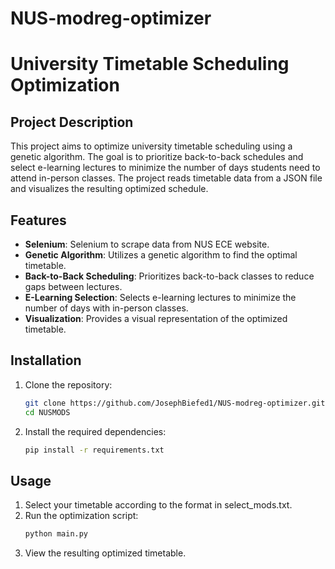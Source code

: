 # NUS-modreg-optimizer
# University Timetable Scheduling Optimization

## Project Description
This project aims to optimize university timetable scheduling using a genetic algorithm. The goal is to prioritize back-to-back schedules and select e-learning lectures to minimize the number of days students need to attend in-person classes. The project reads timetable data from a JSON file and visualizes the resulting optimized schedule.

## Features
- **Selenium**: Selenium to scrape data from NUS ECE website.
- **Genetic Algorithm**: Utilizes a genetic algorithm to find the optimal timetable.
- **Back-to-Back Scheduling**: Prioritizes back-to-back classes to reduce gaps between lectures.
- **E-Learning Selection**: Selects e-learning lectures to minimize the number of days with in-person classes.
- **Visualization**: Provides a visual representation of the optimized timetable.

## Installation
1. Clone the repository:
    ```bash
    git clone https://github.com/JosephBiefed1/NUS-modreg-optimizer.git
    cd NUSMODS
    ```

2. Install the required dependencies:
    ```bash
    pip install -r requirements.txt
    ```

## Usage
1. Select your timetable according to the format in select_mods.txt.
2. Run the optimization script:
    ```bash
    python main.py
    ```
3. View the resulting optimized timetable.
